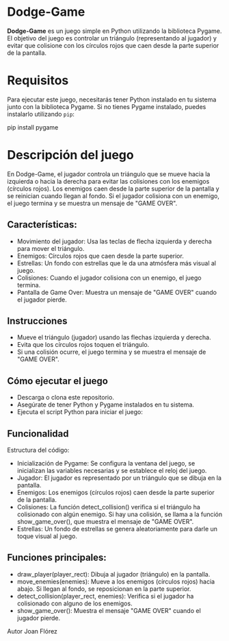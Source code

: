 # Dodge-Game

**Dodge-Game** es un juego simple en Python utilizando la biblioteca Pygame. 
El objetivo del juego es controlar un triángulo (representando al jugador) y 
evitar que colisione con los círculos rojos que caen desde la parte superior de la pantalla.

# Requisitos

Para ejecutar este juego, necesitarás tener Python instalado en tu sistema junto con la biblioteca Pygame. Si no tienes Pygame instalado, puedes instalarlo utilizando `pip`:

pip install pygame

# Descripción del juego

En Dodge-Game, el jugador controla un triángulo que se mueve hacia la izquierda o hacia la derecha para evitar las colisiones con los enemigos (círculos rojos). Los enemigos caen desde la parte superior de la pantalla y se reinician cuando llegan al fondo. Si el jugador colisiona con un enemigo, el juego termina y se muestra un mensaje de "GAME OVER".

## Características:
- Movimiento del jugador: Usa las teclas de flecha izquierda y derecha para mover el triángulo.
- Enemigos: Círculos rojos que caen desde la parte superior.
- Estrellas: Un fondo con estrellas que le da una atmósfera más visual al juego.
- Colisiones: Cuando el jugador colisiona con un enemigo, el juego termina.
- Pantalla de Game Over: Muestra un mensaje de "GAME OVER" cuando el jugador pierde.

## Instrucciones
- Mueve el triángulo (jugador) usando las flechas izquierda y derecha.
- Evita que los círculos rojos toquen el triángulo.
- Si una colisión ocurre, el juego termina y se muestra el mensaje de "GAME OVER".

## Cómo ejecutar el juego
- Descarga o clona este repositorio.
- Asegúrate de tener Python y Pygame instalados en tu sistema.
- Ejecuta el script Python para iniciar el juego:

## Funcionalidad

Estructura del código:
- Inicialización de Pygame: Se configura la ventana del juego, se inicializan las variables necesarias y se establece el reloj del juego.
- Jugador: El jugador es representado por un triángulo que se dibuja en la pantalla.
- Enemigos: Los enemigos (círculos rojos) caen desde la parte superior de la pantalla.
- Colisiones: La función detect_collision() verifica si el triángulo ha colisionado con algún enemigo. Si hay una colisión, se llama a la función show_game_over(), que muestra el mensaje de "GAME OVER".
- Estrellas: Un fondo de estrellas se genera aleatoriamente para darle un toque visual al juego.

## Funciones principales:

- draw_player(player_rect): Dibuja al jugador (triángulo) en la pantalla.
- move_enemies(enemies): Mueve a los enemigos (círculos rojos) hacia abajo. Si llegan al fondo, se reposicionan en la parte superior.
- detect_collision(player_rect, enemies): Verifica si el jugador ha colisionado con alguno de los enemigos.
- show_game_over(): Muestra el mensaje "GAME OVER" cuando el jugador pierde.

Autor
Joan Flórez
